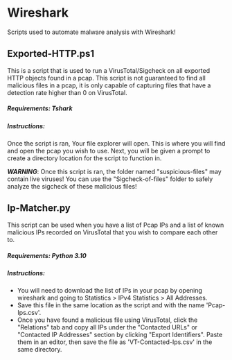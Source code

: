 # Wireshark
Scripts used to automate malware analysis with Wireshark!


## Exported-HTTP.ps1

This is a script that is used to run a VirusTotal/Sigcheck on all exported HTTP objects found in a pcap.
This script is not guaranteed to find all malicious files in a pcap, it is only capable of capturing files that have a detection rate higher than 0 on VirusTotal.

##### Requirements:   Tshark

##### Instructions:
Once the script is ran, Your file explorer will open. This is where you will find and open the pcap you wish to use. Next, you will be given a prompt to create a directory location for the script to function in.

***WARNING***:
Once this script is ran, the folder named "suspicious-files" may contain live viruses! You can use the "Sigcheck-of-files" folder to safely analyze the sigcheck of these malicious files!




## Ip-Matcher.py

This script can be used when you have a list of Pcap IPs and a list of known malicious IPs recorded on VirusTotal that you wish to compare each other to.

##### Requirements:   Python 3.10

##### Instructions:
- You will need to download the list of IPs in your pcap by opening wireshark and going to Statistics > IPv4 Statistics > All Addresses. 
- Save this file in the same location as the script and with the name 'Pcap-Ips.csv'.
- Once you have found a malicious file using VirusTotal, click the "Relations" tab and copy all IPs under the "Contacted URLs" or "Contacted IP Addresses" section by clicking "Export Identifiers". Paste them in an editor, then save the file as 'VT-Contacted-Ips.csv' in the same directory.
